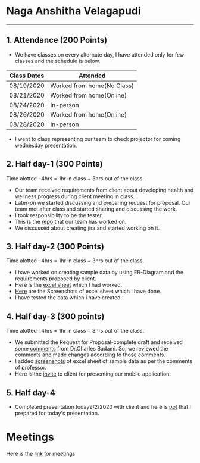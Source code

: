 # Naga Anshitha Velagapudi
---------------------------
## 1. Attendance (200 Points)
- We have classes on every alternate day, I have attended only for few classes and the schedule is below.

| Class Dates | Attended |
|----------|-------------|
| 08/19/2020 | Worked from home(No Class) |
| 08/21/2020 | Worked from home(Online) |
| 08/24/2020 | In-person |
| 08/26/2020 | Worked from home(Online) |
| 08/28/2020 | In-person |

- I went to class representing our team to check projector for coming wednesday presentation.

## 2. Half day-1 (300 Points)

Time alotted : 4hrs = 1hr in class + 3hrs out of the class.
- Our team received requirements from client about developing health and wellness progress during client meeting in class.
- Later-on we started discussing and preparing request for proposal. Our team met after class and started sharing and discussing the work.
- I took responsibility to be the tester.
- This is the [repo](https://github.com/sowmyathogiti/Healthify-NWMSU) that our team has worked on.
- We discussed about creating jira and started working on it.

## 3. Half day-2 (300 Points)

Time alotted : 4hrs = 1hr in class + 3hrs out of the class.
- I have worked on creating sample data by using ER-Diagram and the requirements proposed by client.
- Here is the [excel sheet](https://github.com/sowmyathogiti/Healthify-NWMSU/tree/master/sample_data) which I had worked.
- [Here](https://github.com/sowmyathogiti/Healthify-NWMSU/tree/master/sample_data/Screenshots%20of%20Excel%20Sheet) are the Screenshots of excel sheet which i have done.
- I have tested the data which I have created.

## 4. Half day-3 (300 points)

Time alotted : 4hrs = 1hr in class + 3hrs out of the class.
- We submitted the Request for Proposal-complete draft and received some [comments](https://nwmissouri.instructure.com/courses/32360/assignments/415542/submissions/31027) from Dr.Charles Badami. So, we reviewed the comments and made changes according to those comments.
- I added [screenshots](https://github.com/sowmyathogiti/Healthify-NWMSU/commit/3f5555dc89a998c725e39cb3874fd3ae8e2a9a51#diff-94aaf6fc31cb5c3345d693fe0dbf863d) of excel sheet of sample data as per the comments of professor.
- Here is the [invite](https://github.com/sowmyathogiti/Healthify-NWMSU/blob/master/Contributions/Invitation%20to%20Dr.Beemer) to client for presenting our mobile application.

## 5. Half day-4

- Completed presentation today9/2/2020 with client and here is [ppt](https://github.com/sowmyathogiti/Healthify-NWMSU/blob/master/Healthify-NWMSU.pptx) that I prepared for today's presentation.


# Meetings
Here is the [link](https://github.com/sowmyathogiti/Healthify-NWMSU/blob/master/Contributions/meetings) for meetings
